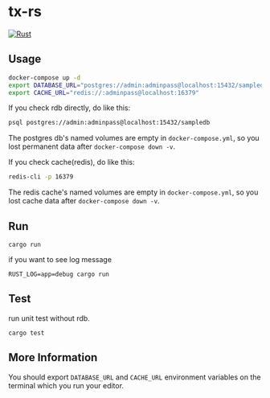 # tx-rs

[![Rust](https://github.com/cutsea110/tx-rs/actions/workflows/rust.yml/badge.svg)](https://github.com/cutsea110/tx-rs/actions/workflows/rust.yml)

## Usage

```bash
docker-compose up -d
export DATABASE_URL="postgres://admin:adminpass@localhost:15432/sampledb"
export CACHE_URL="redis://:adminpass@localhost:16379"
```

If you check rdb directly, do like this:

```bash
psql postgres://admin:adminpass@localhost:15432/sampledb
```

The postgres db's named volumes are empty in `docker-compose.yml`, so you lost permanent data after `docker-compose down -v`.

If you check cache(redis), do like this:

```bash
redis-cli -p 16379
```

The redis cache's named volumes are empty in `docker-compose.yml`, so you lost cache data after `docker-compose down -v`.

## Run

```
cargo run
```

if you want to see log message

```
RUST_LOG=app=debug cargo run
```

## Test

run unit test without rdb.

```
cargo test
```

## More Information

You should export `DATABASE_URL` and `CACHE_URL` environment variables on the terminal which you run your editor.
